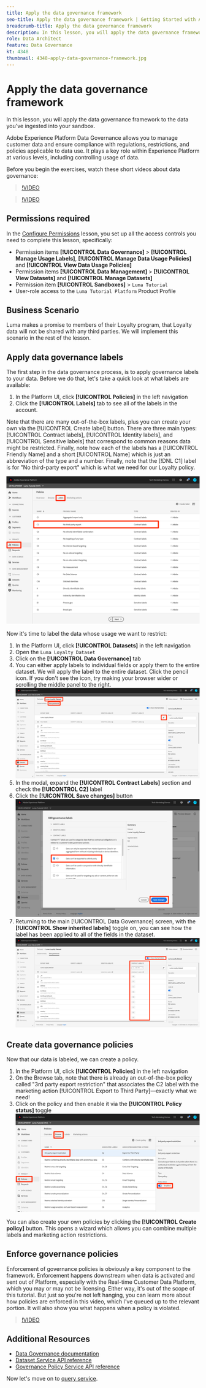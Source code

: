 ```yaml
---
title: Apply the data governance framework
seo-title: Apply the data governance framework | Getting Started with Adobe Experience Platform for Data Architects and Data Engineers
breadcrumb-title: Apply the data governance framework
description: In this lesson, you will apply the data governance framework to the data you've ingested into your sandbox. 
role: Data Architect
feature: Data Governance
kt: 4348
thumbnail: 4348-apply-data-governance-framework.jpg
---
```


# Apply the data governance framework

<!--15min-->

In this lesson, you will apply the data governance framework to the data you've ingested into your sandbox. 

Adobe Experience Platform Data Governance allows you to manage customer data and ensure compliance with regulations, restrictions, and policies applicable to data use. It plays a key role within Experience Platform at various levels, including  controlling usage of data.

Before you begin the exercises, watch these short videos about data governance:
>[!VIDEO](https://video.tv.adobe.com/v/36653?quality=12&learn=on)

>[!VIDEO](https://video.tv.adobe.com/v/29708?quality=12&learn=on)

## Permissions required

In the [Configure Permissions](configure-permissions.md) lesson, you set up all the access controls you need to complete this lesson, specifically:

* Permission items **[!UICONTROL Data Governance]** > **[!UICONTROL Manage Usage Labels]**, **[!UICONTROL Manage Data Usage Policies]** and **[!UICONTROL View Data Usage Policies]**
* Permission items **[!UICONTROL Data Management]** > **[!UICONTROL View Datasets]** and **[!UICONTROL Manage Datasets]**
* Permission item **[!UICONTROL Sandboxes]** > `Luma Tutorial`
* User-role access to the `Luma Tutorial Platform` Product Profile

## Business Scenario

Luma makes a promise to members of their Loyalty program, that Loyalty data will not be shared with any third parties. We will implement this scenario in the rest of the lesson.

## Apply data governance labels

The first step in the data governance process, is to apply governance labels to your data. Before we do that, let's take a quick look at what labels are available:

1. In the Platform UI, click **[!UICONTROL Policies]** in the left navigation
1. Click the **[!UICONTROL Labels]** tab to see all of the labels in the account.

Note that there are many out-of-the-box labels, plus you can create your own via the [!UICONTROL Create label] button. There are three main types: [!UICONTROL Contract labels], [!UICONTROL Identity labels], and [!UICONTROL Sensitive labels] that correspond to common reasons data might be restricted. Finally, note how each of the labels has a [!UICONTROL Friendly Name] and a short [!UICONTROL Name] which is just an abbreviation of the type and a number. Finally, note that the [!DNL C1] label is for "No third-party export" which is what we need for our Loyalty policy.

![Data Governance Label](assets/governance-policies.png)

Now it's time to label the data whose usage we want to restrict:

1. In the Platform UI, click **[!UICONTROL Datasets]** in the left navigation
1. Open the `Luma Loyalty Dataset`
1. Click on the **[!UICONTROL Data Governance]** tab
1. You can either apply labels to individual fields or apply them to the entire dataset. We will apply the label to the entire dataset. Click the pencil icon. If you don't see the icon, try making your browser wider or scrolling the middle panel to the right.
    ![Data Governance](assets/governance-dataset.png)
1. In the modal, expand the **[!UICONTROL Contract Labels]** section and check the **[!UICONTROL C2]** label
1. Click the **[!UICONTROL Save changes]** button
    ![Data Governance](assets/governance-applyLabel.png)
1. Returning to the main [!UICONTROL Data Governance] screen, with the **[!UICONTROL Show inherited labels]** toggle on, you can see how the label has been applied to all of the fields in the dataset.
    ![Data Governance](assets/governance-labelsAdded.png)


<!--adding extra, unnecessary fields from mixins makes it harder to see which fields really need labels-->
<!--Are there any best practices for applying governance labels-->

## Create data governance policies

Now that our data is labeled, we can create a policy.

1. In the Platform UI, click **[!UICONTROL Policies]** in the left navigation
1. On the Browse tab, note that there is already an out-of-the-box policy called "3rd party export restriction" that associates the C2 label with the marketing action [!UICONTROL Export to Third Party]&mdash;exactly what we need!
1. Click on the policy and then enable it via the **[!UICONTROL Policy status]** toggle
    ![Data Governance](assets/governance-enablePolicy.png)

You can also create your own policies by clicking the **[!UICONTROL Create policy]** button. This opens a wizard which allows you can combine multiple labels and marketing action restrictions.

## Enforce governance policies

Enforcement of governance policies is obviously a key component to the framework. Enforcement happens downstream when data is activated and sent out of Platform, especially with the Real-time Customer Data Platform, which you may or may not be licensing. Either way, it's out of the scope of this tutorial. But just so you're not left hanging, you can learn more about how policies are enforced in this video, which I've queued up to the relevant portion. It will also show you what happens when a policy is violated.

>[!VIDEO](https://video.tv.adobe.com/v/33631/?t=151&quality=12&learn=on)


## Additional Resources

* [Data Governance documentation](https://experienceleague.adobe.com/docs/experience-platform/data-governance/home.html)
* [Dataset Service API reference](https://www.adobe.io/apis/experienceplatform/home/api-reference.html#!acpdr/swagger-specs/dataset-service.yaml)
* [Governance Policy Service API reference](https://www.adobe.io/apis/experienceplatform/home/api-reference.html#!acpdr/swagger-specs/dule-policy-service.yaml)

Now let's move on to [query service](run-queries.md).